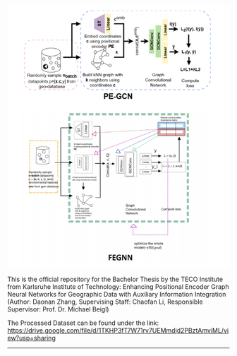 ![(Architecture of PEGNN versus FEGNN, enhanced with a feature encoder and a SOTA auxiliary learner.)](https://github.com/DaonanZhang/TECO_FEGNN/blob/master/FEGNN.png)

This is the official repository for the Bachelor Thesis by the TECO Institute from Karlsruhe Institute of Technology: Enhancing Positional Encoder Graph Neural Networks for 
Geographic Data with Auxiliary Information Integration (Author: Daonan Zhang, Supervising Staff: Chaofan Li, Responsible Supervisor: Prof. Dr. Michael Beigl)

The Processed Dataset can be found under the link: https://drive.google.com/file/d/1TKHP3fT7W71rv7UEMmdjd2PBztAmviML/view?usp=sharing

___

